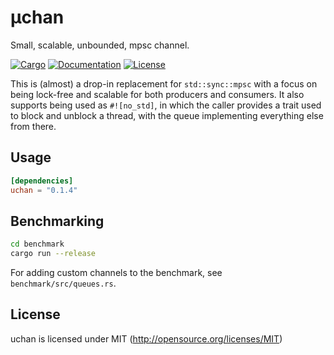 # μchan
Small, scalable, unbounded, mpsc channel.

[![Cargo](https://img.shields.io/crates/v/uchan.svg)](
https://crates.io/crates/uchan)
[![Documentation](https://docs.rs/uchan/badge.svg)](
https://docs.rs/uchan)
[![License](https://img.shields.io/badge/license-MIT-blue.svg)](
https://github.com/kprotty/uchan)

This is (almost) a drop-in replacement for `std::sync::mpsc` with a focus on being lock-free and scalable for both producers and consumers.
It also supports being used as `#![no_std]`, in which the caller provides a trait used to block and unblock a thread, with the queue implementing everything else from there.

## Usage

```toml
[dependencies]
uchan = "0.1.4"
```

## Benchmarking

```bash
cd benchmark
cargo run --release
```

For adding custom channels to the benchmark, see `benchmark/src/queues.rs`.

## License

uchan is licensed under MIT (http://opensource.org/licenses/MIT)
